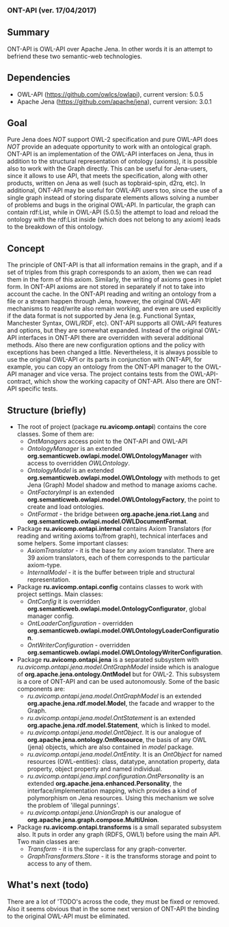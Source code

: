 ### ONT-API (ver. 17/04/2017)

## Summary
ONT-API is OWL-API over Apache Jena.
In other words it is an attempt to befriend these two semantic-web technologies.
 
## Dependencies
- OWL-API (https://github.com/owlcs/owlapi), current version: 5.0.5
- Apache Jena (https://github.com/apache/jena), current version: 3.0.1

## Goal
Pure Jena does _NOT_ support OWL-2 specification and pure OWL-API does _NOT_ provide an adequate opportunity to work with an ontological graph.
ONT-API is an implementation of the OWL-API interfaces on Jena, thus in addition to the structural representation of ontology (axioms), 
it is possible also to work with the Graph directly.
This can be useful for Jena-users, since it allows to use API, that meets the specification, along with other products, 
written on Jena as well (such as topbraid-spin, d2rq, etc).
In additional, ONT-API may be useful for OWL-API users too, since the use of a single graph instead of storing disparate elements 
allows solving a number of problems and bugs in the original OWL-API. 
In particular, the graph can contain rdf:List, while in OWL-API (5.0.5) the attempt to load and reload 
the ontology with the rdf:List inside (which does not belong to any axiom) leads to the breakdown of this ontology.

## Concept
The principle of ONT-API is that all information remains in the graph, 
and if a set of triples from this graph corresponds to an axiom, then we can read them in the form of this axiom. 
Similarly, the writing of axioms goes in triplet form. 
In ONT-API axioms are not stored in separately if not to take into account the cache.
In the ONT-API reading and writing an ontology from a file or a stream happen through Jena,
however, the original OWL-API mechanisms to read/write also remain working, 
and even are used explicitly if the data format is not supported by Jena (e.g. Functional Syntax, Manchester Syntax, OWL/RDF, etc).
ONT-API supports all OWL-API features and options, but they are somewhat expanded. 
Instead of the original OWL-API interfaces in ONT-API there are overridden with several additional methods.
Also there are new configuration options and the policy with exceptions has been changed a little.
Nevertheless, it is always possible to use the original OWL-API or its parts in conjunction with ONT-API, 
for example, you can copy an ontology from the ONT-API manager to the OWL-API manager and vice versa.
The project contains tests from the OWL-API-contract, which show the working capacity of ONT-API. 
Also there are ONT-API specific tests.

## Structure (briefly)
* The root of project (package __ru.avicomp.ontapi__) contains the core classes. Some of them are:  
    * _OntManagers_ access point to the ONT-API and OWL-API
    * _OntologyManager_ is an extended __org.semanticweb.owlapi.model.OWLOntologyManager__ with access to overridden _OWLOntology_. 
    * _OntologyModel_ is an extended __org.semanticweb.owlapi.model.OWLOntology__ with methods to get Jena (Graph) Model shadow and method to manage axioms cache.
    * _OntFactoryImpl_ is an extended __org.semanticweb.owlapi.model.OWLOntologyFactory__, the point to create and load ontologies.
    * _OntFormat_ - the bridge between __org.apache.jena.riot.Lang__ and __org.semanticweb.owlapi.model.OWLDocumentFormat__.
* Package __ru.avicomp.ontapi.internal__ contains Axiom Translators (for reading and writing axioms to/from graph), technical interfaces and some helpers. Some important classes:
    * _AxiomTranslator_ - it is the base for any axiom translator. There are 39 axiom translators, each of them corresponds to the particular axiom-type.
    * _InternalModel_  - it is the buffer between triple and structural representation.
* Package __ru.avicomp.ontapi.config__ contains classes to work with project settings. Main classes:
    * _OntConfig_ it is overridden  __org.semanticweb.owlapi.model.OntologyConfigurator__, global manager config.
    * _OntLoaderConfiguration_ - overridden __org.semanticweb.owlapi.model.OWLOntologyLoaderConfiguration__.
    * _OntWriterConfiguration_ - overridden __org.semanticweb.owlapi.model.OWLOntologyWriterConfiguration__.  
* Package __ru.avicomp.ontapi.jena__ is a separated subsystem with _ru.avicomp.ontapi.jena.model.OntGraphModel_ inside which 
is analogue of __org.apache.jena.ontology.OntModel__ but for OWL-2. This subsystem is a core of ONT-API and can be used autonomously. 
Some of the basic components are:
    * _ru.avicomp.ontapi.jena.model.OntGraphModel_ is an extended __org.apache.jena.rdf.model.Model__, the facade and wrapper to the Graph.
    * _ru.avicomp.ontapi.jena.model.OntStatement_ is an extended __org.apache.jena.rdf.model.Statement__, which is linked to model. 
    * _ru.avicomp.ontapi.jena.model.OntObject_. It is our analogue of __org.apache.jena.ontology.OntResource__, 
    the basis of any OWL (jena) objects, which are also contained in _model_ package.
    * _ru.avicomp.ontapi.jena.model.OntEntity_. It is an _OntObject_ for named resources (OWL-entities): class, datatype, 
    annotation property, data property, object property and named individual.
    * _ru.avicomp.ontapi.jena.impl.configuration.OntPersonality_ is an extended __org.apache.jena.enhanced.Personality__, 
    the interface/implementation mapping, which provides a kind of polymorphism on Jena resources. Using this mechanism we solve the problem of 'illegal punnings'.
    * _ru.avicomp.ontapi.jena.UnionGraph_ is our analogue of __org.apache.jena.graph.compose.MultiUnion__.
* Package __ru.avicomp.ontapi.transforms__ is a small separated subsystem also. 
It puts in order any graph (RDFS, OWL1) before using the main API. Two main classes are:
    * _Transform_ - it is the superclass for any graph-converter. 
    * _GraphTransformers.Store_ - it is the transforms storage and point to access to any of them.

## What's next (todo)
There are a lot of 'TODO's across the code, they must be fixed or removed.
Also it seems obvious that in the some next version of ONT-API the binding to the original OWL-API must be eliminated.
